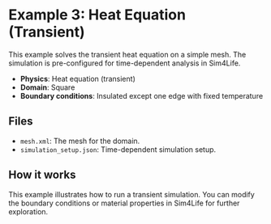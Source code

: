 # Example 3: Heat Equation (Transient)

This example solves the transient heat equation on a simple mesh. The simulation is pre-configured for time-dependent analysis in Sim4Life.

- **Physics**: Heat equation (transient)
- **Domain**: Square
- **Boundary conditions**: Insulated except one edge with fixed temperature

## Files
- `mesh.xml`: The mesh for the domain.
- `simulation_setup.json`: Time-dependent simulation setup.

## How it works
This example illustrates how to run a transient simulation. You can modify the boundary conditions or material properties in Sim4Life for further exploration.
